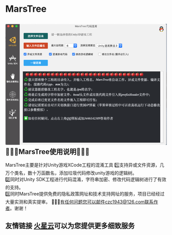 # MarsTree
##  ![网络不佳，再次刷新显示图片](https://github.com/CoderChan/MarsTree/blob/master/%E4%BB%8B%E7%BB%8D%E5%9B%BE/1.png?raw=true)🍎🍎🍎MarsTree使用说明🍎🍎🍎
 MarsTree主要是针对Unity游戏XCode工程的混淆工具 
 1️⃣支持异或文件资源，几万个类名，数十万函数名，添加垃圾代码修改unity游戏的逻辑树。  
 2️⃣同时对Unity SDK工程进行代码混淆，字符串加密、修改代码逻辑树进行了有效的支持。  
 3️⃣同时MarsTree提供免费的隐私政策网址和技术支持网址的服务，项目已经经过大量实测和真实提审。 
 🍎🍎🍎有任何问题您可以邮件czc1943@126.com联系作者。谢谢！  
 

## 友情链接  [火星云](https://www.gshun.top/)可以为您提供更多细致服务
